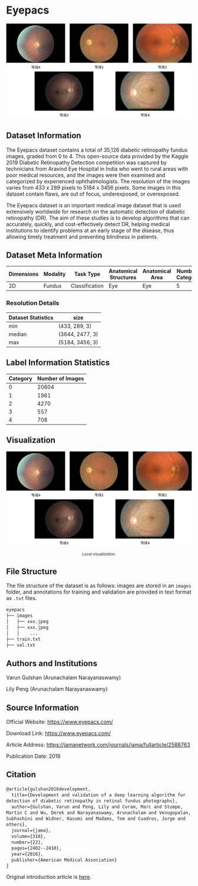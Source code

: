 # Eyepacs

<div align="center">
    <a href="https://github.com/openmedlab/"><img width="700px" height="auto" src="appendix/Eyepacs_0.png"></a>
</div>
<p style="text-align:center;font-size:10px;"><em></em></p>

## Dataset Information

The Eyepacs dataset contains a total of 35,126 diabetic retinopathy fundus images, graded from 0 to 4. This open-source data provided by the Kaggle 2019 Diabetic Retinopathy Detection competition was captured by technicians from Aravind Eye Hospital in India who went to rural areas with poor medical resources, and the images were then examined and categorized by experienced ophthalmologists. The resolution of the images varies from 433 x 289 pixels to 5184 x 3456 pixels. Some images in this dataset contain flaws, are out of focus, underexposed, or overexposed.

The Eyepacs dataset is an important medical image dataset that is used extensively worldwide for research on the automatic detection of diabetic retinopathy (DR). The aim of these studies is to develop algorithms that can accurately, quickly, and cost-effectively detect DR, helping medical institutions to identify problems at an early stage of the disease, thus allowing timely treatment and preventing blindness in patients.

## Dataset Meta Information

| Dimensions | Modality | Task Type      | Anatomical Structures | Anatomical Area | Number of Categories | Data Volume | File Format |
|------------|----------|----------------|-----------------------|-----------------|----------------------|-------------|-------------|
| 2D         | Fundus   | Classification | Eye                   | Eye             | 5                    | 35126        | JPEG        |


### Resolution Details

| Dataset Statistics | size             |
|--------------------|------------------|
| min                | (433, 289, 3)    |
| median             | (3644, 2477, 3)  |
| max                | (5184, 3456, 3)  |

## Label Information Statistics

| Category | Number of Images |
|----------|------------------|
| 0        | 20604            |
| 1        | 1961             |
| 2        | 4270             |
| 3        | 557              |
| 4        | 708              |

## Visualization

<div align="center">
    <a href="https://github.com/openmedlab/"><img width="700px" height="auto" src="appendix/Eyepacs_0.png"></a>
</div>
<p style="text-align:center;font-size:10px;"><em>Local visualization.</em></p>

## File Structure

The file structure of the dataset is as follows: images are stored in an `images` folder, and annotations for training and validation are provided in text format as `.txt` files.

``` 
eyepacs
├── images
│   ├── xxx.jpeg
│   ├── xxx.jpeg
│   │    ...
├── train.txt
├── val.txt
```

## Authors and Institutions

Varun Gulshan (Arunachalam Narayanaswamy)

Lily Peng (Arunachalam Narayanaswamy)


## Source Information

Official Website: https://www.eyepacs.com/

Download Link: https://www.eyepacs.com/

Article Address: https://jamanetwork.com/journals/jama/fullarticle/2588763

Publication Date: 2016

## Citation

``` 
@article{gulshan2016development,
  title={Development and validation of a deep learning algorithm for detection of diabetic retinopathy in retinal fundus photographs},
  author={Gulshan, Varun and Peng, Lily and Coram, Marc and Stumpe, Martin C and Wu, Derek and Narayanaswamy, Arunachalam and Venugopalan, Subhashini and Widner, Kasumi and Madams, Tom and Cuadros, Jorge and others},
  journal={jama},
  volume={316},
  number={22},
  pages={2402--2410},
  year={2016},
  publisher={American Medical Association}
}
```

Original introduction article is [here](https://zhuanlan.zhihu.com/p/683930522).